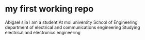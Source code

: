 # my first working repo
Abigael sila
I am a student
At moi university
School of Engineering
department of electrical and communications engineering
Studying electrical and electronics engineering
